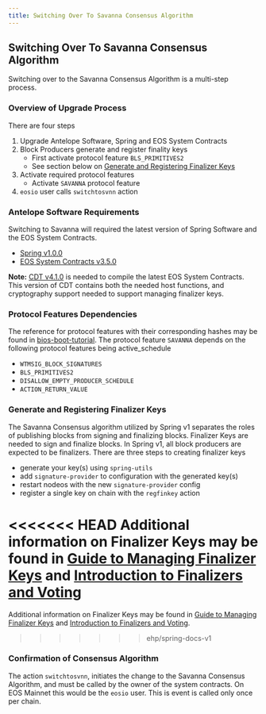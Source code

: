 ```yaml
---
title: Switching Over To Savanna Consensus Algorithm
---
```


## Switching Over To Savanna Consensus Algorithm
Switching over to the Savanna Consensus Algorithm is a multi-step process.

### Overview of Upgrade Process
There are four steps
1. Upgrade Antelope Software, Spring and EOS System Contracts
2. Block Producers generate and register finality keys
   - First activate protocol feature `BLS_PRIMITIVES2`
   - See section below on [Generate and Registering Finalizer Keys](#generate-and-registering-finalizer-keys)
3. Activate required protocol features
   - Activate `SAVANNA` protocol feature
4. `eosio` user calls `switchtosvnn` action

### Antelope Software Requirements
Switching to Savanna will required the latest version of Spring Software and the EOS System Contracts.
- [Spring v1.0.0](https://github.com/AntelopeIO/spring/releases)
- [EOS System Contracts v3.5.0](https://github.com/eosnetworkfoundation/eos-system-contracts/releases)

**Note:** [CDT v4.1.0](https://github.com/AntelopeIO/cdt/releases) is needed to compile the latest EOS System Contracts. This version of CDT contains both the needed host functions, and cryptography support needed to support managing finalizer keys.

### Protocol Features Dependencies
The reference for protocol features with their corresponding hashes may be found in [bios-boot-tutorial](https://github.com/AntelopeIO/spring/blob/main/tutorials/bios-boot-tutorial/bios-boot-tutorial.py).
The protocol feature `SAVANNA` depends on the following protocol features being active_schedule
- `WTMSIG_BLOCK_SIGNATURES`
- `BLS_PRIMITIVES2`
- `DISALLOW_EMPTY_PRODUCER_SCHEDULE`
- `ACTION_RETURN_VALUE`


### Generate and Registering Finalizer Keys
The Savanna Consensus algorithm utilized by Spring v1 separates the roles of publishing blocks from signing and finalizing blocks. Finalizer Keys are needed to sign and finalize blocks. In Spring v1, all block producers are expected to be finalizers. There are three steps to creating finalizer keys
- generate your key(s) using `spring-utils`
- add `signature-provider` to configuration with the generated key(s)
- restart nodeos with the new `signature-provider` config
- register a single key on chain with the `regfinkey` action

<<<<<<< HEAD
Additional information on Finalizer Keys may be found in [Guide to Managing Finalizer Keys](../../advanced-topics/managing-finalizer-keys) and [Introduction to Finalizers and Voting](introduction_finalizers_voting)
=======
Additional information on Finalizer Keys may be found in [Guide to Managing Finalizer Keys](../../advanced-topics/managing-finalizer-keys) and [Introduction to Finalizers and Voting](../../advanced-topics/introduction_finalizers_voting).
>>>>>>> ehp/spring-docs-v1

### Confirmation of Consensus Algorithm
The action `switchtosvnn`, initiates the change to the Savanna Consensus Algorithm, and must be called by the owner of the system contracts. On EOS Mainnet this would be the `eosio` user. This is event is called only once per chain.
